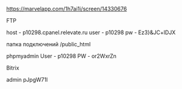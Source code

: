 https://marvelapp.com/1h7ai1i/screen/14330676

FTP

host - p10298.cpanel.relevate.ru
user - p10298
pw - Ez3}&JC+lDJX

папка подключений /public_html

phpmyadmin
User - p10298 
PW - or2WxrZn

Bitrix

admin
pJpgW71l